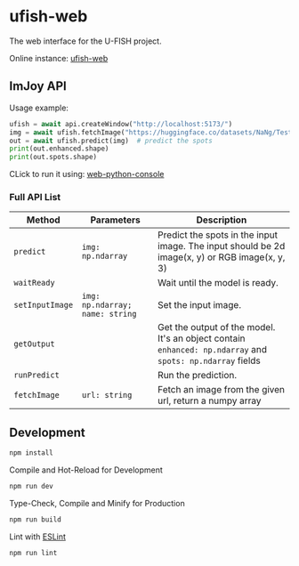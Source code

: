 # ufish-web

The web interface for the U-FISH project.

Online instance: [ufish-web](https://ufish-team.github.io/#/)


## ImJoy API

Usage example:

```Python
ufish = await api.createWindow("http://localhost:5173/")
img = await ufish.fetchImage("https://huggingface.co/datasets/NaNg/TestData/resolve/main/FISH_spots/MERFISH_1.tif")
out = await ufish.predict(img)  # predict the spots
print(out.enhanced.shape)
print(out.spots.shape)
```

CLick to run it using: [web-python-console](https://nanguage.github.io/web-python-console/?file=https://ufish-team.github.io/scripts/demo.py)

### Full API List

| Method | Parameters | Description |
| --- | --- | --- |
| `predict` | `img: np.ndarray` | Predict the spots in the input image. The input should be 2d image(x, y) or RGB image(x, y, 3) |
| `waitReady` | | Wait until the model is ready. |
| `setInputImage` | `img: np.ndarray; name: string` | Set the input image. |
| `getOutput` | | Get the output of the model. It's an object contain `enhanced: np.ndarray` and `spots: np.ndarray` fields |
| `runPredict` | | Run the prediction. |
| `fetchImage` | `url: string` | Fetch an image from the given url, return a numpy array |

## Development

```sh
npm install
```

Compile and Hot-Reload for Development

```sh
npm run dev
```

Type-Check, Compile and Minify for Production

```sh
npm run build
```

Lint with [ESLint](https://eslint.org/)

```sh
npm run lint
```
